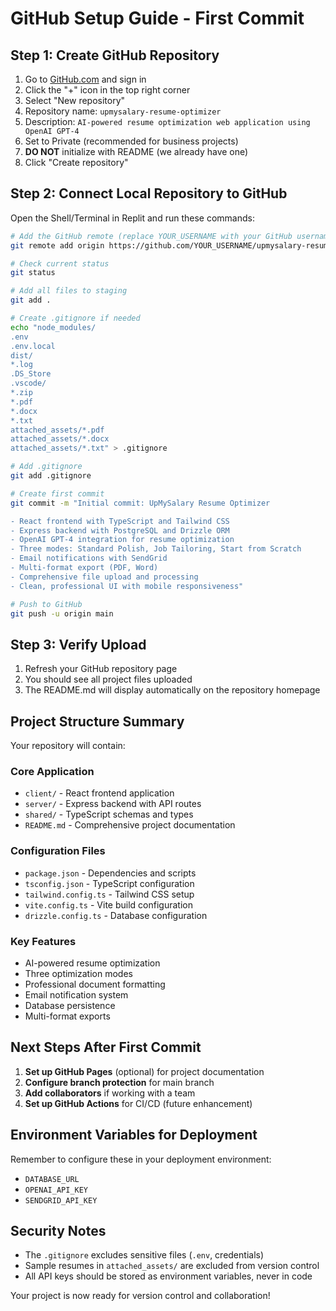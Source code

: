 # GitHub Setup Guide - First Commit

## Step 1: Create GitHub Repository

1. Go to [GitHub.com](https://github.com) and sign in
2. Click the "+" icon in the top right corner
3. Select "New repository"
4. Repository name: `upmysalary-resume-optimizer`
5. Description: `AI-powered resume optimization web application using OpenAI GPT-4`
6. Set to Private (recommended for business projects)
7. **DO NOT** initialize with README (we already have one)
8. Click "Create repository"

## Step 2: Connect Local Repository to GitHub

Open the Shell/Terminal in Replit and run these commands:

```bash
# Add the GitHub remote (replace YOUR_USERNAME with your GitHub username)
git remote add origin https://github.com/YOUR_USERNAME/upmysalary-resume-optimizer.git

# Check current status
git status

# Add all files to staging
git add .

# Create .gitignore if needed
echo "node_modules/
.env
.env.local
dist/
*.log
.DS_Store
.vscode/
*.zip
*.pdf
*.docx
*.txt
attached_assets/*.pdf
attached_assets/*.docx
attached_assets/*.txt" > .gitignore

# Add .gitignore
git add .gitignore

# Create first commit
git commit -m "Initial commit: UpMySalary Resume Optimizer

- React frontend with TypeScript and Tailwind CSS
- Express backend with PostgreSQL and Drizzle ORM
- OpenAI GPT-4 integration for resume optimization
- Three modes: Standard Polish, Job Tailoring, Start from Scratch
- Email notifications with SendGrid
- Multi-format export (PDF, Word)
- Comprehensive file upload and processing
- Clean, professional UI with mobile responsiveness"

# Push to GitHub
git push -u origin main
```

## Step 3: Verify Upload

1. Refresh your GitHub repository page
2. You should see all project files uploaded
3. The README.md will display automatically on the repository homepage

## Project Structure Summary

Your repository will contain:

### Core Application
- `client/` - React frontend application
- `server/` - Express backend with API routes
- `shared/` - TypeScript schemas and types
- `README.md` - Comprehensive project documentation

### Configuration Files
- `package.json` - Dependencies and scripts
- `tsconfig.json` - TypeScript configuration
- `tailwind.config.ts` - Tailwind CSS setup
- `vite.config.ts` - Vite build configuration
- `drizzle.config.ts` - Database configuration

### Key Features
- AI-powered resume optimization
- Three optimization modes
- Professional document formatting
- Email notification system
- Database persistence
- Multi-format exports

## Next Steps After First Commit

1. **Set up GitHub Pages** (optional) for project documentation
2. **Configure branch protection** for main branch
3. **Add collaborators** if working with a team
4. **Set up GitHub Actions** for CI/CD (future enhancement)

## Environment Variables for Deployment

Remember to configure these in your deployment environment:
- `DATABASE_URL`
- `OPENAI_API_KEY`
- `SENDGRID_API_KEY`

## Security Notes

- The `.gitignore` excludes sensitive files (`.env`, credentials)
- Sample resumes in `attached_assets/` are excluded from version control
- All API keys should be stored as environment variables, never in code

Your project is now ready for version control and collaboration!